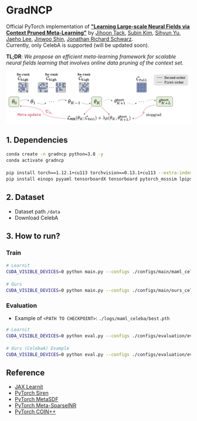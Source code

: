 # GradNCP

Official PyTorch implementation of **["Learning Large-scale Neural Fields via Context Pruned Meta-Learning"](https://arxiv.org/abs/2302.00617)** by
[Jihoon Tack](https://jihoontack.github.io/),
[Subin Kim](https://subin-kim-cv.github.io/), 
[Sihyun Yu](https://sihyun.me/), 
[Jaeho Lee](https://jaeho-lee.github.io/), 
[Jinwoo Shin](https://alinlab.kaist.ac.kr/shin.html), 
[Jonathan Richard Schwarz](https://jonathan-schwarz.github.io/).
\
Currently, only CelebA is supported (will be updated soon).

**TL;DR**: *We propose an efficient meta-learning framework for scalable neural fields learning that involves online data pruning of the context set.*
<p align="center">
    <img src=figure/concept_figure.png width="900"> 
</p>

## 1. Dependencies
```bash
conda create -n gradncp python=3.8 -y
conda activate gradncp

pip install torch==1.12.1+cu113 torchvision==0.13.1+cu113 --extra-index-url https://download.pytorch.org/whl/cu113
pip install einops pyyaml tensorboardX tensorboard pytorch_msssim lpips
```

## 2. Dataset
- Dataset path `/data`
- Download CelebA

## 3. How to run?
### Train
```bash
# Learnit
CUDA_VISIBLE_DEVICES=0 python main.py --configs ./configs/main/maml_celeba.yaml

# Ours
CUDA_VISIBLE_DEVICES=0 python main.py --configs ./configs/main/ours_celeba.yaml
```

### Evaluation
- Example of `<PATH TO CHECKPOINT>`: `./logs/maml_celeba/best.pth`
```bash
# Learnit
CUDA_VISIBLE_DEVICES=0 python eval.py --configs ./configs/evaluation/eval_celeba.yaml --load_path ./logs/xxxx/best.model

# Ours (CelebaA) Example
CUDA_VISIBLE_DEVICES=0 python eval.py --configs ./configs/evaluation/eval_celeba_ours.yaml --load_path ./logs/xxxx/best.model
```

## Reference
- [JAX Learnit](https://github.com/tancik/learnit)
- [PyTorch Siren](https://github.com/lucidrains/siren-pytorch)
- [PyTorch MetaSDF](https://github.com/vsitzmann/metasdf)
- [PyTorch Meta-SparseINR](https://github.com/jaeho-lee/MetaSparseINR)
- [PyTorch COIN++](https://github.com/EmilienDupont/coinpp)
